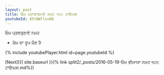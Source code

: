 ```yaml
---
layout: post
title: ਓਮ ਮਹਾਕਾਰਮਾਣੇ ਨਮਹ ੧੦੮ ਟਾਇਮਸ
youtubeId: 45t8Wllsv0Q
---
```

 
 
 ਓਮ ਪ੍ਰਵਰੁਠਾਏ ਨਮਹ  
 
 -  ਕੰਮ ਦਾ ਰੂਪ ਕੌਣ ਹੈ 
 
  
 
  
 
 
 
 
 
 


{% include youtubePlayer.html id=page.youtubeId %}
 
[Next]({{ site.baseurl }}{% link  split2/_posts/2016-05-19-ਓਮ ਭੀਮਾਯਾ ਨਮਹ ੧੦੮ ਟਾਇਮਸ.md%})
 
